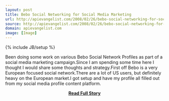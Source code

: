 ```yaml
---
layout: post
title: Bebo Social Networking for Social Media Marketing
url: http://apievangelist.com/2008/02/26/bebo-social-networking-for-social-media-marketing/
source: http://apievangelist.com/2008/02/26/bebo-social-networking-for-social-media-marketing/
domain: apievangelist.com
image: [Image]
---
```

{% include JB/setup %}<p>Been doing some work on various Bebo Social Network Profiles as part of a social media marketing campaign.Since I am spending some time here I thought I would share some thoughts and strategy.First off Bebo is a very European focused social network.There are a lot of US users, but definitely heavy on the European market.I got setup and have my profile all filled out from my social media profile content platform.</p>
<center><p><a href="http://apievangelist.com/2008/02/26/bebo-social-networking-for-social-media-marketing/" style='padding:25px; font-sze:18px; font-weight: bold;'>Read Full Story</a></p></center>
